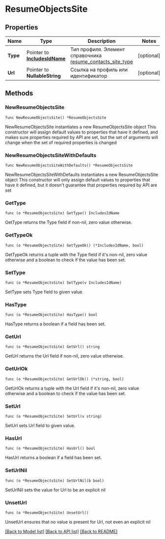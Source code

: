 # ResumeObjectsSite

## Properties

Name | Type | Description | Notes
------------ | ------------- | ------------- | -------------
**Type** | Pointer to [**IncludesIdName**](IncludesIdName.md) | Тип профиля. Элемент справочника [resume_contacts_site_type](#tag/Obshie-spravochniki/operation/get-dictionaries) | [optional] 
**Url** | Pointer to **NullableString** | Ссылка на профиль или идентификатор | [optional] 

## Methods

### NewResumeObjectsSite

`func NewResumeObjectsSite() *ResumeObjectsSite`

NewResumeObjectsSite instantiates a new ResumeObjectsSite object
This constructor will assign default values to properties that have it defined,
and makes sure properties required by API are set, but the set of arguments
will change when the set of required properties is changed

### NewResumeObjectsSiteWithDefaults

`func NewResumeObjectsSiteWithDefaults() *ResumeObjectsSite`

NewResumeObjectsSiteWithDefaults instantiates a new ResumeObjectsSite object
This constructor will only assign default values to properties that have it defined,
but it doesn't guarantee that properties required by API are set

### GetType

`func (o *ResumeObjectsSite) GetType() IncludesIdName`

GetType returns the Type field if non-nil, zero value otherwise.

### GetTypeOk

`func (o *ResumeObjectsSite) GetTypeOk() (*IncludesIdName, bool)`

GetTypeOk returns a tuple with the Type field if it's non-nil, zero value otherwise
and a boolean to check if the value has been set.

### SetType

`func (o *ResumeObjectsSite) SetType(v IncludesIdName)`

SetType sets Type field to given value.

### HasType

`func (o *ResumeObjectsSite) HasType() bool`

HasType returns a boolean if a field has been set.

### GetUrl

`func (o *ResumeObjectsSite) GetUrl() string`

GetUrl returns the Url field if non-nil, zero value otherwise.

### GetUrlOk

`func (o *ResumeObjectsSite) GetUrlOk() (*string, bool)`

GetUrlOk returns a tuple with the Url field if it's non-nil, zero value otherwise
and a boolean to check if the value has been set.

### SetUrl

`func (o *ResumeObjectsSite) SetUrl(v string)`

SetUrl sets Url field to given value.

### HasUrl

`func (o *ResumeObjectsSite) HasUrl() bool`

HasUrl returns a boolean if a field has been set.

### SetUrlNil

`func (o *ResumeObjectsSite) SetUrlNil(b bool)`

 SetUrlNil sets the value for Url to be an explicit nil

### UnsetUrl
`func (o *ResumeObjectsSite) UnsetUrl()`

UnsetUrl ensures that no value is present for Url, not even an explicit nil

[[Back to Model list]](../README.md#documentation-for-models) [[Back to API list]](../README.md#documentation-for-api-endpoints) [[Back to README]](../README.md)



